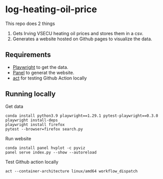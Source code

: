 # log-heating-oil-price
This repo does 2 things
1. Gets Irving VSECU heating oil prices and stores them in a csv.
2. Generates a website hosted on Github pages to visualize the data.


## Requirements
* [Playwright](https://playwright.dev/python/) to get the data.
* [Panel](https://panel.holoviz.org/) to generat the website.
* [act](https://github.com/nektos/act) for testing Github Action locally


## Running locally
Get data
```
conda install python3.9 playwright==1.29.1 pytest-playwright==0.3.0
playwright install-deps
playwright install firefox
pytest --browser=firefox search.py
```

Run website
```
conda install panel hvplot -c pyviz
panel serve index.py --show --autoreload
```


Test Github action locally
```
act --container-architecture linux/amd64 workflow_dispatch
```
